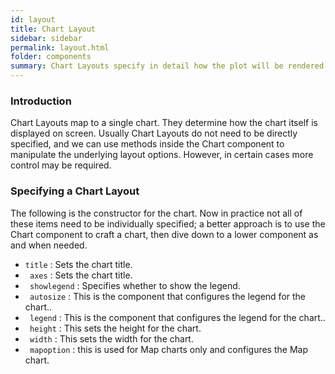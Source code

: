 ```yaml
---
id: layout
title: Chart Layout
sidebar: sidebar
permalink: layout.html
folder: components
summary: Chart Layouts specify in detail how the plot will be rendered
---
```


### Introduction

Chart Layouts map to a single chart. They determine how the chart itself is displayed on screen. Usually Chart Layouts do not need to be directly specified, and we can use methods inside the Chart component to manipulate the underlying layout options. However, in certain cases more control may be required.

### Specifying a Chart Layout

The following is the constructor for the chart. Now in practice not all of these items need to be individually specified; a better approach is to use the Chart component to craft a chart, then dive down to a lower component as and when needed.

*  ```title```      : Sets the chart title.
* ``` axes```       : Sets the chart title.
* ``` showlegend``` : Specifies whether to show the legend.
* ``` autosize```   : This is the component that configures the legend for the chart..
* ``` legend```     : This is the component that configures the legend for the chart..
* ``` height```     : This sets the height for the chart.
* ``` width```      : This sets the width for the chart.
* ``` mapoption```  : this is used for Map charts only and configures the Map chart.